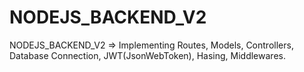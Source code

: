 # NODEJS_BACKEND_V2
NODEJS_BACKEND_V2 => Implementing Routes, Models, Controllers, Database Connection, JWT(JsonWebToken), Hasing, Middlewares. 

